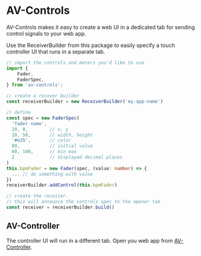 # AV-Controls
AV-Controls makes it easy to create a web UI in a dedicated tab for sending control signals to your web app. 

Use the ReceiverBuilder from this package to easily specify a touch controller UI that runs in a separate tab. 

```ts
// import the controls and meters you'd like to use
import { 
	Fader,
	FaderSpec,
} from 'av-controls';

// create a recever builder
const receiverBuilder = new ReceiverBuilder('my-app-name')

// define
const spec = new FaderSpec(
  'fader name', 
  20, 0,        // x, y
  10, 50,       // width, height
  '#e35',       // color
  80,           // initial value
  60, 140,      // min max
  2             // displayed decimal places 
)
this.bpmFader = new Fader(spec, (value: number) => {
  ... // do something with value
})
receiverBuilder.addControl(this.bpmFader)

// create the receiver. 
// this will announce the controls spec to the opener tab
const receiver = receiverBuilder.build()
```

## AV-Controller
The controller UI will run in a different tab. 
Open you web app from [AV-Controller](https://github.com/felixniemeyer/av-controller/). 

